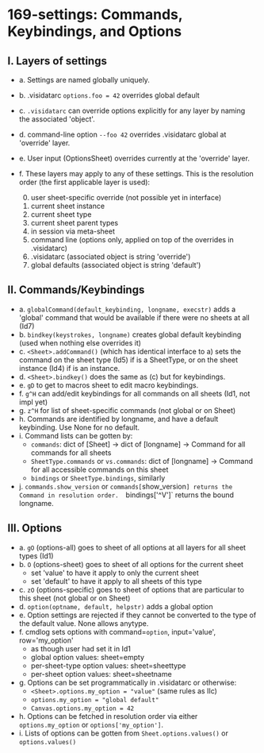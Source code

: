 # 169-settings: Commands, Keybindings, and Options

## I. Layers of settings

- a. Settings are named globally uniquely.
- b. .visidatarc `options.foo = 42` overrides global default
- c. `.visidatarc` can override options explicitly for any layer by naming the associated 'object'.
- d. command-line option `--foo 42` overrides .visidatarc global at 'override' layer.
- e. User input (OptionsSheet) overrides currently at the 'override' layer.
- f. These layers may apply to any of these settings.  This is the resolution order (the first applicable layer is used):

   0. user sheet-specific override (not possible yet in interface)
   1. current sheet instance
   2. current sheet type
   3. current sheet parent types
   4. in session via meta-sheet
   5. command line (options only, applied on top of the overrides in .visidatarc)
   6. .visidatarc  (associated object is string 'override')
   7. global defaults  (associated object is string 'default')


## II. Commands/Keybindings

- a. `globalCommand(default_keybinding, longname, execstr)` adds a 'global' command that would be available if there were no sheets at all (Id7)
- b. `bindkey(keystrokes, longname)` creates global default keybinding (used when nothing else overrides it)
- c. `<Sheet>.addCommand()` (which has identical interface to a) sets the command on the sheet type (Id5) if <Sheet> is a SheetType, or on the sheet instance (Id4) if <Sheet> is an instance.
- d. `<Sheet>.bindkey()` does the same as (c) but for keybindings.
- e. `gD` to get to macros sheet to edit macro keybindings.
- f. `g^H` can add/edit keybindings for all commands on all sheets (Id1, not impl yet)
- g. `z^H` for list of sheet-specific commands (not global or on Sheet)
- h. Commands are identified by longname, and have a default keybinding.  Use None for no default.
- i. Command lists can be gotten by:
    - `commands`: dict of [Sheet] -> dict of [longname] -> Command for all commands for all sheets
    - `SheetType.commands` or `vs.commands`: dict of [longname] -> Command for all accessible commands on this sheet
    - `bindings` or `SheetType.bindings`, similarly
- j. `commands.show_version` or `commands[`show_version`] returns the Command in resolution order.  `bindings['^V']` returns the bound longname.

## III. Options

- a. `gO` (options-all) goes to sheet of all options at all layers for all sheet types (Id1)
- b. `O` (options-sheet) goes to sheet of all options for the current sheet
    - set 'value' to have it apply to only the current sheet
    - set 'default' to have it apply to all sheets of this type
- c. `zO` (options-specific) goes to sheet of options that are particular to this sheet (not global or on Sheet)
- d. `option(optname, default, helpstr)` adds a global option
- e. Option settings are rejected if they cannot be converted to the type of the default value.  None allows anytype.
- f. cmdlog sets options with command=`option`, input='value', row='my_option'
    - as though user had set it in Id1
    - global option values: sheet=empty
    - per-sheet-type option values: sheet=sheettype
    - per-sheet option values: sheet=sheetname
- g. Options can be set programmatically in .visidatarc or otherwise:
   - `<Sheet>.options.my_option = "value"` (same rules as IIc)
   - `options.my_option = "global default"`
   - `Canvas.options.my_option = 42`
- h. Options can be fetched in resolution order via either `options.my_option` or `options['my_option']`.
- i. Lists of options can be gotten from `Sheet.options.values()` or `options.values()`
